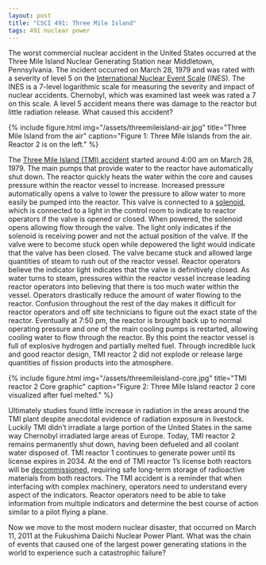 ```yaml
---
layout: post
title: "CSCI 491: Three Mile Island"
tags: 491 nuclear power
---
```


The worst commercial nuclear accident in the United States occurred at the
Three Mile Island Nuclear Generating Station near Middletown, Pennsylvania. The
incident occurred on March 28, 1979 and was rated with a severity of level 5 on
the [International Nuclear Event Scale][scale] (INES). The INES is a 7-level
logarithmic scale for measuring the severity and impact of nuclear accidents.
Chernobyl, which was examined last week was rated a 7 on this scale. A level 5
accident means there was damage to the reactor but little radiation release.
What caused this accident?

{% include figure.html img="/assets/threemileisland-air.jpg" title="Three Mile Island from the air" caption="Figure 1: Three Mile Islands from the air. Reactor 2 is on the left." %}

The [Three Mile Island (TMI) accident][report] started around 4:00 am on March
28, 1979. The main pumps that provide water to the reactor have automatically
shut down. The reactor quickly heats the water within the core and causes
pressure within the reactor vessel to increase. Increased pressure
automatically opens a valve to lower the pressure to allow water to more easily
be pumped into the reactor. This valve is connected to a
[solenoid][solenoid-valve], which is connected to a light in the control room
to indicate to reactor operators if the valve is opened or closed. When
powered, the solenoid opens allowing flow through the valve. The light only
indicates if the solenoid is receiving power and not the actual position of the
valve. If the valve were to become stuck open while depowered the light would
indicate that the valve has been closed. The valve became stuck and allowed
large quantities of steam to rush out of the reactor vessel. Reactor operators
believe the indicator light indicates that the valve is definitively closed. As
water turns to steam, pressures within the reactor vessel increase leading
reactor operators into believing that there is too much water within the
vessel. Operators drastically reduce the amount of water flowing to the
reactor. Confusion throughout the rest of the day makes it difficult for
reactor operators and off site technicians to figure out the exact state of the
reactor. Eventually at 7:50 pm, the reactor is brought back up to normal
operating pressure and one of the main cooling pumps is restarted, allowing
cooling water to flow through the reactor. By this point the reactor vessel is
full of explosive hydrogen and partially melted fuel. Through incredible luck
and good reactor design, TMI reactor 2 did not explode or release large
quantities of fission products into the atmosphere.

{% include figure.html img="/assets/threemileisland-core.jpg" title="TMI reactor 2 Core graphic" caption="Figure 2: Three Mile Island reactor 2 core visualized after fuel melted." %}

Ultimately studies found little increase in radiation in the areas around the
TMI plant despite anecdotal evidence of radiation exposure in livestock.
Luckily TMI didn’t irradiate a large portion of the United States in the same
way Chernobyl irradiated large areas of Europe. Today, TMI reactor 2 remains
permanently shut down, having been defueled and all coolant water disposed of.
TMI reactor 1 continues to generate power until its license expires in 2034. At
the end of TMI reactor 1’s license both reactors will be
[decommissioned][decommissioning], requiring safe long-term storage of
radioactive materials from both reactors. The TMI accident is a reminder that
when interfacing with complex machinery, operators need to understand every
aspect of the indicators. Reactor operators need to be able to take information
from multiple indicators and determine the best course of action similar to a
pilot flying a plane.

Now we move to the most modern nuclear disaster, that occurred on March 11,
2011 at the Fukushima Daiichi Nuclear Power Plant. What was the chain of events
that caused one of the largest power generating stations in the world to
experience such a catastrophic failure?


[scale]: http://www-ns.iaea.org/tech-areas/emergency/ines.asp
[report]: http://www.threemileisland.org/downloads/354.pdf
[solenoid-valve]: https://en.wikipedia.org/wiki/Solenoid_valve
[decommissioning]: https://www.nrc.gov/reading-rm/doc-collections/fact-sheets/decommissioning.html

